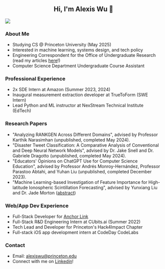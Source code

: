 <div> 
  <h2 align="center"> Hi, I'm Alexis Wu 👋 </h2> 
</div>

![](https://komarev.com/ghpvc/?username=alexisjwu&color=blueviolet&style=flat)

### About Me
* Studying CS @ Princeton University (May 2025)
* Interested in machine learning, systems design, and tech policy
* Engineering Correspondent for the Office of Undergraduate Research (read my articles [here](https://pcur.princeton.edu/author/alexis-wu/)!)
* Computer Science Department Undergraduate Course Assistant

### Professional Experience
* 2x SDE Intern at Amazon (Summer 2023, 2024)
* Inaugural measurement extraction developer at TrueToForm (SWE Intern)
* Lead Python and ML instructor at NexStream Technical Institute (EdTech)

### Research Papers
* "Analyzing RANKGEN Across Different Domains", advised by Professor Karthik Narasimhan (unpublished, completed May 2024).
* "Disaster Tweet Classification: A Comparative Analysis of Conventional and Deep Neural Network Models", advised by Dr. Jake Snell and Dr. Gabriele Dragotto (unpublished, completed May 2024).
* "Educators' Opinions on ChatGPT Use for Computer Science Education", advised by Professor Andrés Monroy-Hernández, Professor Parastoo Abtahi, and Yuhan Liu (unpublished, completed December 2023).
* "Machine Learning-based Investigation of Feature Importance for High-latitude Ionospheric Scintillation Forecasting", advised by Yunxiang Liu and Dr. Jade Morton ([abstract](https://www.ion.org/publications/abstract.cfm?articleID=17855))

### Web/App Dev Experience
* Full-Stack Developer for [Anchor Link](https://anchorlink.onrender.com/)
* Full-Stack R&D Engineering Intern at CUbits.ai (Summer 2022)
* Tech Lead and Developer for Princeton's Hack4Impact Chapter
* Full-stack iOS app development intern at CodeDay CodeLabs

### Contact
* Email: alexiswu@princeton.edu
* Connect with me on [Linkedin](http://linkedin.com/in/alexisjwu)!
